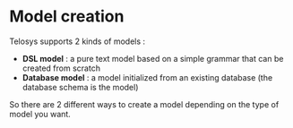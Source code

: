 # Model creation

Telosys supports 2 kinds of models :&#x20;

* **DSL model** : a pure text model based on a simple grammar that can be created from scratch&#x20;
* **Database model** : a model initialized from an existing database (the database schema is the model)

So there are 2 different ways to create a model depending on the type of model you want.

